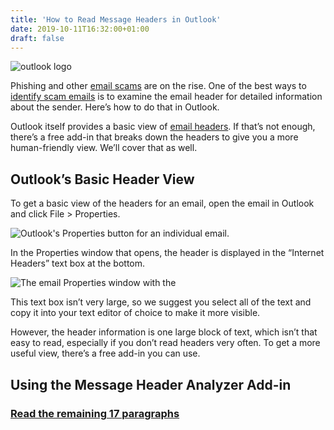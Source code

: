 ```yaml
---
title: 'How to Read Message Headers in Outlook'
date: 2019-10-11T16:32:00+01:00
draft: false
---
```


![outlook logo](https://www.howtogeek.com/wp-content/uploads/2019/07/stock-lede-microsoft-office-outlook-1.png)

Phishing and other [email scams](https://www.howtogeek.com/437513/what-should-you-do-if-you-receive-a-phishing-email/) are on the rise. One of the best ways to [identify scam emails](https://www.howtogeek.com/58642/online-security-breaking-down-the-anatomy-of-a-phishing-email/) is to examine the email header for detailed information about the sender. Here’s how to do that in Outlook.

Outlook itself provides a basic view of [email headers](https://www.howtogeek.com/108205/htg-explains-what-can-you-find-in-an-email-header/). If that’s not enough, there’s a free add-in that breaks down the headers to give you a more human-friendly view. We’ll cover that as well.

Outlook’s Basic Header View
---------------------------

To get a basic view of the headers for an email, open the email in Outlook and click File > Properties.

![Outlook's Properties button for an individual email.](https://www.howtogeek.com/wp-content/uploads/2019/09/1-Properties.png)

In the Properties window that opens, the header is displayed in the “Internet Headers” text box at the bottom.

![The email Properties window with the ](https://www.howtogeek.com/wp-content/uploads/2019/09/2-Headers.png)

This text box isn’t very large, so we suggest you select all of the text and copy it into your text editor of choice to make it more visible.

However, the header information is one large block of text, which isn’t that easy to read, especially if you don’t read headers very often. To get a more useful view, there’s a free add-in you can use.

Using the Message Header Analyzer Add-in
----------------------------------------

### [Read the remaining 17 paragraphs](https://www.howtogeek.com/442317/how-to-read-message-headers-in-outlook/)